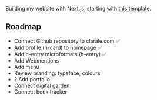 Building my website with Next.js, starting with [this template](https://github.com/vercel/next.js/tree/canary/examples/blog-starter).

## Roadmap
- Connect Github repository to clarale.com ✅
- Add profile (h-card) to homepage ✅
- Add h-entry microformats (h-entry) ✅
- Add Webmentions
- Add menu
- Review branding: typeface, colours 
- ? Add portfolio
- Connect digital garden
- Connect book tracker